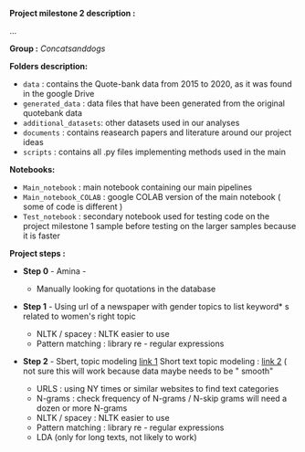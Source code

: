 **Project milestone 2 description :**

...

**Group :** *Concatsanddogs*

**Folders description:**
*  `data` : contains the Quote-bank data from 2015 to 2020, as it was found in the google Drive
*  `generated_data` : data files that have been generated from the original quotebank data
*  `additional_datasets`: other datasets used in our analyses
*  `documents` : contains reasearch papers and literature around our project ideas
*  `scripts` : contains all .py files implementing methods used in the main 


**Notebooks:**
* `Main_notebook` : main notebook containing our main pipelines
* `Main_notebook_COLAB` : google COLAB version of the main notebook ( some of code is different )
* `Test_notebook` : secondary notebook used for testing code on the project milestone 1 sample before testing on the larger samples because it is faster

**Project steps :**

* **Step 0** - Amina - 

  - Manually looking for quotations in the database 

* **Step 1** - 
Using url of a newspaper with gender topics to list keyword* s related to women's right topic
  - NLTK / spacey : NLTK easier to use
  - Pattern matching : library re - regular expressions

* **Step 2** - 
Sbert, topic modeling [link 1](https://www.sbert.net/examples/applications/clustering/README.html#topic-modeling)
Short text topic modeling : [link 2](https://towardsdatascience.com/short-text-topic-modeling-70e50a57c883) ( not sure this will work because data maybe needs to be " smooth"

  - URLS : using NY times or similar websites to find text categories
  - N-grams : check frequency of N-grams / N-skip grams will need a dozen or more N-grams
  - NLTK / spacey : NLTK easier to use
  - Pattern matching : library re - regular expressions
  - LDA (only for long texts, not likely to work)
